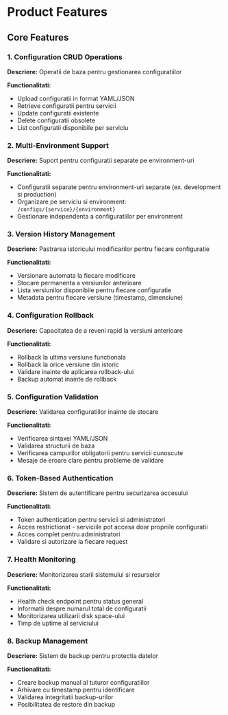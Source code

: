 # Product Features
 
## Core Features
 
### 1. Configuration CRUD Operations
**Descriere:** Operatii de baza pentru gestionarea configuratiilor
 
**Functionalitati:**
- Upload configuratii in format YAML/JSON
- Retrieve configuratii pentru servicii
- Update configuratii existente
- Delete configuratii obsolete
- List configuratii disponibile per serviciu
 
### 2. Multi-Environment Support
**Descriere:** Suport pentru configuratii separate pe environment-uri
 
**Functionalitati:**
- Configuratii separate pentru environment-uri separate (ex. development si production)
- Organizare pe serviciu si environment: `/configs/{service}/{environment}`
- Gestionare independenta a configuratiilor per environment
 
### 3. Version History Management
**Descriere:** Pastrarea istoricului modificarilor pentru fiecare configuratie
 
**Functionalitati:**
- Versionare automata la fiecare modificare
- Stocare permanenta a versiunilor anterioare
- Lista versiunilor disponibile pentru fiecare configuratie
- Metadata pentru fiecare versiune (timestamp, dimensiune)
 
### 4. Configuration Rollback
**Descriere:** Capacitatea de a reveni rapid la versiuni anterioare
 
**Functionalitati:**
- Rollback la ultima versiune functionala
- Rollback la orice versiune din istoric
- Validare inainte de aplicarea rollback-ului
- Backup automat inainte de rollback
 
### 5. Configuration Validation
**Descriere:** Validarea configuratiilor inainte de stocare
 
**Functionalitati:**
- Verificarea sintaxei YAML/JSON
- Validarea structurii de baza
- Verificarea campurilor obligatorii pentru servicii cunoscute
- Mesaje de eroare clare pentru probleme de validare
 
### 6. Token-Based Authentication
**Descriere:** Sistem de autentificare pentru securizarea accesului
 
**Functionalitati:**
- Token authentication pentru servicii si administratori
- Acces restrictionat - serviciile pot accesa doar propriile configuratii
- Acces complet pentru administratori
- Validare si autorizare la fiecare request
 
### 7. Health Monitoring
**Descriere:** Monitorizarea starii sistemului si resurselor
 
**Functionalitati:**
- Health check endpoint pentru status general
- Informatii despre numarul total de configuratii
- Monitorizarea utilizarii disk space-ului
- Timp de uptime al serviciului
 
### 8. Backup Management
**Descriere:** Sistem de backup pentru protectia datelor
 
**Functionalitati:**
- Creare backup manual al tuturor configuratiilor
- Arhivare cu timestamp pentru identificare
- Validarea integritatii backup-urilor
- Posibilitatea de restore din backup